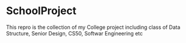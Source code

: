 # SchoolProject
This repro is the collection of my College project including class of Data Structure, Senior Design, CS50, Softwar Engineering etc
